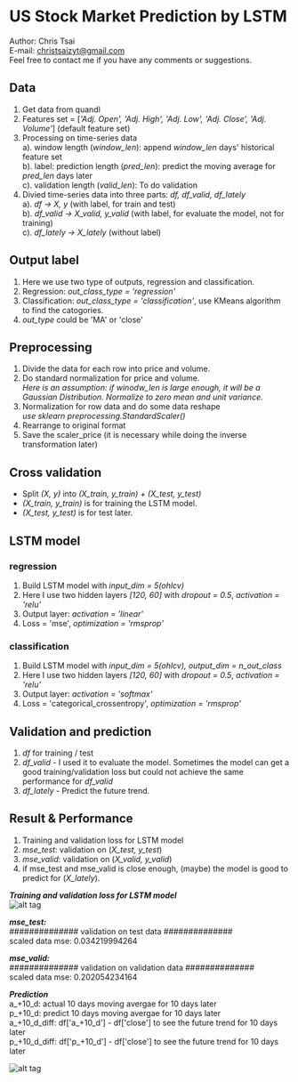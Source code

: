 # US Stock Market Prediction by LSTM  

Author: Chris Tsai  
E-mail: christsaizyt@gmail.com  
Feel free to contact me if you have any comments or suggestions.  
  
## Data  
1. Get data from quandl  
2. Features set = \[*'Adj. Open', 'Adj. High', 'Adj. Low', 'Adj. Close', 'Adj. Volume'*\] (default feature set)  
3. Processing on time-series data  
  a). window length (*window_len*): append *window_len* days' historical feature set  
  b). label: prediction length (*pred_len*): predict the moving average for *pred_len* days later  
  c). validation length (*valid_len*): To do validation  
4. Divied time-series data into three parts: *df, df_valid, df_lately*  
  a). *df -> X, y* (with label, for train and test)  
  b). *df_valid -> X_valid, y_valid* (with label, for evaluate the model, not for training)  
  c). *df_lately -> X_lately* (without label)  
  
## Output label
1. Here we use two type of outputs, regression and classification.  
2. Regression: *out_class_type = 'regression'*  
3. Classification: *out_class_type = 'classification'*, use KMeans algorithm to find the catogories.  
4. *out_type* could be 'MA' or 'close'  
  
## Preprocessing  
1. Divide the data for each row into price and volume.  
2. Do standard normalization for price and volume.  
   *Here is an assumption: if winodw_len is large enough, it will be a Gaussian Distribution. Normalize to zero mean and unit variance.*  
3. Normalization for row data and do some data reshape  
   *use sklearn preprocessing.StandardScaler()*  
4. Rearrange to original format  
5. Save the scaler_price (it is necessary while doing the inverse transformation later)  
  
## Cross validation  
- Split *(X, y)* into *(X_train, y_train) + (X_test, y_test)*  
- *(X_train, y_train)* is for training the LSTM model.  
- *(X_test, y_test)* is for test later.  
  
## LSTM model  
### regression  
1. Build LSTM model with *input_dim = 5(ohlcv)*  
2. Here I use two hidden layers *[120, 60]* with *dropout = 0.5*, *activation = 'relu'*  
3. Output layer: *activation = 'linear'*  
4. Loss = 'mse', *optimization = 'rmsprop'*  
### classification  
1. Build LSTM model with *input_dim = 5(ohlcv), output_dim = n_out_class*  
2. Here I use two hidden layers *[120, 60]* with *dropout = 0.5*, *activation = 'relu'*  
3. Output layer: *activation = 'softmax'*  
4. Loss = 'categorical_crossentropy', *optimization = 'rmsprop'*  
  
## Validation and prediction    
1. *df* for training / test  
2. *df_valid* - I used it to evaluate the model. Sometimes the model can get a good training/validation loss but could not achieve the same performance for *df_valid*  
3. *df_lately* - Predict the future trend.  
  
## Result & Performance    
1. Training and validation loss for LSTM model  
2. *mse_test*: validation on (*X_test, y_test*)  
3. *mse_valid*: validation on (*X_valid, y_valid*)  
4. if mse_test and mse_valid is close enough, (maybe) the model is good to predict for (*X_lately*).  
  
***Training and validation loss for LSTM model***  
![alt tag](https://github.com/christsaizyt/US_Stock_Market_Prediction_by_Machine-Deep_Learning/blob/master/NDAQ_training_curve.png)  
  
***mse_test:***  
############## validation on test data ##############   
scaled data mse:  0.034219994264  
  
***mse_valid:***   
############## validation on validation data ##############   
scaled data mse:  0.202054234164  
  
***Prediction***  
a_+10_d: actual 10 days moving avergae for 10 days later  
p_+10_d: predict 10 days moving avergae for 10 days later  
a_+10_d_diff: df['a_+10_d'] - df['close'] to see the future trend for 10 days later  
p_+10_d_diff: df['p_+10_d'] - df['close'] to see the future trend for 10 days later  
  
![alt tag](https://github.com/christsaizyt/US_Stock_Market_Prediction_by_Machine-Deep_Learning/blob/master/NDAQ_predictions.png)  



  
